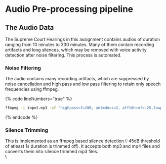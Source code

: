 # Audio Pre-processing pipeline

## The Audio Data

The Supreme Court Hearings in this assignment contains audios of duration ranging from 10 minutes to 330 minutes. Many of them contain recording artifacts and long silences, which may be removed with voice activity detection after noise filtering. This process is automated.

### Noise Filtering

The audio contains many recording artifacts, which are suppressed by noise cancellation and high pass and low pass filtering to retain only speech frequencies using ffmpeg.

{% code lineNumbers="true" %}
```bash
ffmpeg -i input.mp3 -af "highpass=f=200, anlmdn=s=2, afftdn=nf=-25,lowpass=f=3000" test5.mp3
```
{% endcode %}

### Silence Trimming

This is implemented as an ffmpeg based silence detection (-45dB threshold of atleast 1s duration is trimmed off).  It accepts both mp3 and mp4 files  and converts them into silence trimmed mp3 files.\
\
